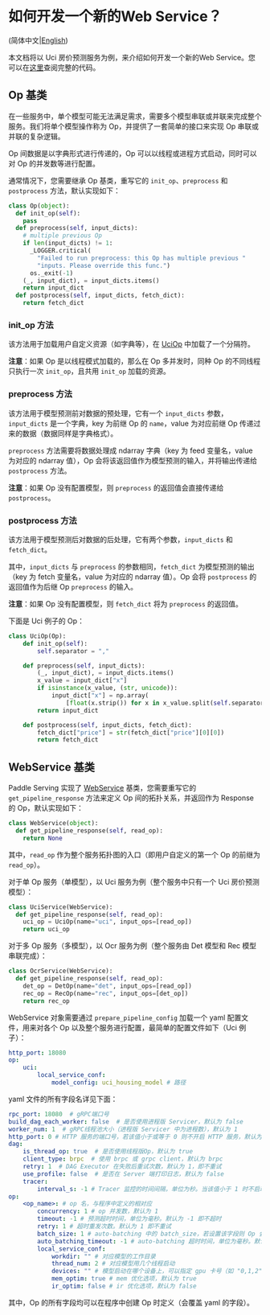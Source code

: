 # 如何开发一个新的Web Service？


(简体中文|[English](NEW_WEB_SERVICE.md))

本文档将以 Uci 房价预测服务为例，来介绍如何开发一个新的Web Service。您可以在[这里](../python/examples/pipeline/simple_web_service/web_service.py)查阅完整的代码。

## Op 基类

在一些服务中，单个模型可能无法满足需求，需要多个模型串联或并联来完成整个服务。我们将单个模型操作称为 Op，并提供了一套简单的接口来实现 Op 串联或并联的复杂逻辑。

Op 间数据是以字典形式进行传递的，Op 可以以线程或进程方式启动，同时可以对 Op 的并发数等进行配置。

通常情况下，您需要继承 Op 基类，重写它的 `init_op`、`preprocess` 和 `postprocess` 方法，默认实现如下：

```python
class Op(object):
  def init_op(self):
    pass
  def preprocess(self, input_dicts):
    # multiple previous Op
    if len(input_dicts) != 1:
      _LOGGER.critical(
        "Failed to run preprocess: this Op has multiple previous "
        "inputs. Please override this func.")
      os._exit(-1)
    (_, input_dict), = input_dicts.items()
    return input_dict
  def postprocess(self, input_dicts, fetch_dict):
    return fetch_dict
```

### init_op 方法

该方法用于加载用户自定义资源（如字典等），在 [UciOp](../python/examples/pipeline/simple_web_service/web_service.py) 中加载了一个分隔符。

**注意**：如果 Op 是以线程模式加载的，那么在 Op 多并发时，同种 Op 的不同线程只执行一次 `init_op`，且共用 `init_op` 加载的资源。

### preprocess 方法

该方法用于模型预测前对数据的预处理，它有一个 `input_dicts` 参数，`input_dicts` 是一个字典，key 为前继 Op 的 `name`，value 为对应前继 Op 传递过来的数据（数据同样是字典格式）。

`preprocess` 方法需要将数据处理成 ndarray 字典（key 为 feed 变量名，value 为对应的 ndarray 值），Op 会将该返回值作为模型预测的输入，并将输出传递给 `postprocess` 方法。

**注意**：如果 Op 没有配置模型，则 `preprocess` 的返回值会直接传递给 `postprocess`。

### postprocess 方法

该方法用于模型预测后对数据的后处理，它有两个参数，`input_dicts` 和 `fetch_dict`。

其中，`input_dicts` 与 `preprocess` 的参数相同，`fetch_dict` 为模型预测的输出（key 为 fetch 变量名，value 为对应的 ndarray 值）。Op 会将 `postprocess` 的返回值作为后继 Op `preprocess` 的输入。

**注意**：如果 Op 没有配置模型，则 `fetch_dict` 将为 `preprocess` 的返回值。



下面是 Uci 例子的 Op：

```python
class UciOp(Op):
    def init_op(self):
        self.separator = ","

    def preprocess(self, input_dicts):
        (_, input_dict), = input_dicts.items()
        x_value = input_dict["x"]
        if isinstance(x_value, (str, unicode)):
            input_dict["x"] = np.array(
                [float(x.strip()) for x in x_value.split(self.separator)])
        return input_dict

    def postprocess(self, input_dicts, fetch_dict):
        fetch_dict["price"] = str(fetch_dict["price"][0][0])
        return fetch_dict
```



## WebService 基类

Paddle Serving 实现了 [WebService](https://github.com/PaddlePaddle/Serving/blob/develop/python/paddle_serving_server/web_service.py#L28) 基类，您需要重写它的 `get_pipeline_response` 方法来定义 Op 间的拓扑关系，并返回作为 Response 的 Op，默认实现如下：

```python
class WebService(object):
  def get_pipeline_response(self, read_op):
    return None
```

其中，`read_op` 作为整个服务拓扑图的入口（即用户自定义的第一个 Op 的前继为 `read_op`）。

对于单 Op 服务（单模型），以 Uci 服务为例（整个服务中只有一个 Uci 房价预测模型）：

```python
class UciService(WebService):
  def get_pipeline_response(self, read_op):
    uci_op = UciOp(name="uci", input_ops=[read_op])
    return uci_op
```

对于多 Op 服务（多模型），以 Ocr 服务为例（整个服务由 Det 模型和 Rec 模型串联完成）：

```python
class OcrService(WebService):
  def get_pipeline_response(self, read_op):
    det_op = DetOp(name="det", input_ops=[read_op])
    rec_op = RecOp(name="rec", input_ops=[det_op])
    return rec_op
```



WebService 对象需要通过 `prepare_pipeline_config` 加载一个 yaml 配置文件，用来对各个 Op 以及整个服务进行配置，最简单的配置文件如下（Uci 例子）：

```yaml
http_port: 18080
op:
    uci:
        local_service_conf:
            model_config: uci_housing_model # 路径
```

yaml 文件的所有字段名详见下面：

```yaml
rpc_port: 18080  # gRPC端口号
build_dag_each_worker: false  # 是否使用进程版 Servicer，默认为 false
worker_num: 1  # gRPC线程池大小（进程版 Servicer 中为进程数），默认为 1
http_port: 0 # HTTP 服务的端口号，若该值小于或等于 0 则不开启 HTTP 服务，默认为 0
dag:
    is_thread_op: true  # 是否使用线程版Op，默认为 true
    client_type: brpc  # 使用 brpc 或 grpc client，默认为 brpc
    retry: 1  # DAG Executor 在失败后重试次数，默认为 1，即不重试
    use_profile: false  # 是否在 Server 端打印日志，默认为 false
    tracer:
        interval_s: -1 # Tracer 监控的时间间隔，单位为秒。当该值小于 1 时不启动监控，默认为 -1
op:
    <op_name>: # op 名，与程序中定义的相对应
        concurrency: 1 # op 并发数，默认为 1
        timeout: -1 # 预测超时时间，单位为毫秒。默认为 -1 即不超时
        retry: 1 # 超时重发次数。默认为 1 即不重试
        batch_size: 1 # auto-batching 中的 batch_size，若设置该字段则 Op 会将多个请求输出合并为一个 batch
        auto_batching_timeout: -1 # auto-batching 超时时间，单位为毫秒。默认为 -1 即不超时
        local_service_conf:
            workdir: "" # 对应模型的工作目录
            thread_num: 2 # 对应模型用几个线程启动
            devices: "" # 模型启动在哪个设备上，可以指定 gpu 卡号（如 "0,1,2"），默认为 cpu
            mem_optim: true # mem 优化选项，默认为 true
            ir_optim: false # ir 优化选项，默认为 false
```

其中，Op 的所有字段均可以在程序中创建 Op 时定义（会覆盖 yaml 的字段）。
